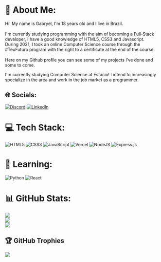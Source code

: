 
# 💫 About Me:
Hi! My name is Gabryel, I'm 18 years old and I live in Brazil.<br><br>I'm currently studying programming with the aim of becoming a Full-Stack developer, I have a good knowledge of HTML5, CSS3 and Javascript.<br>During 2021, I took an online Computer Science course through the #TeuFuturo program with the right to a certificate at the end of the course.<br><br>Here on my Github profile you can see some of my projects I've done and some to come.

I'm currently studying Computer Science at Estácio! I intend to increasingly specialize in the area and work in the job market as a programmer.


## 🌐 Socials:
[![Discord](https://img.shields.io/badge/Discord-%237289DA.svg?logo=discord&logoColor=white)](https://discord.gg/https://discord.gg/cPkJHSAUYR) [![LinkedIn](https://img.shields.io/badge/LinkedIn-%230077B5.svg?logo=linkedin&logoColor=white)](https://linkedin.com/in/https://br.linkedin.com/in/gabryel-neves) 

# 💻 Tech Stack:
![HTML5](https://img.shields.io/badge/html5-%23E34F26.svg?style=flat&logo=html5&logoColor=white) ![CSS3](https://img.shields.io/badge/css3-%231572B6.svg?style=flat&logo=css3&logoColor=white) ![JavaScript](https://img.shields.io/badge/javascript-%23323330.svg?style=flat&logo=javascript&logoColor=%23F7DF1E) ![Vercel](https://img.shields.io/badge/vercel-%23000000.svg?style=flat&logo=vercel&logoColor=white)
![NodeJS](https://img.shields.io/badge/node.js-6DA55F?style=flat&logo=node.js&logoColor=white)
![Express.js](https://img.shields.io/badge/express.js-%23404d59.svg?style=flat&logo=express&logoColor=%2361DAFB)

# 📘 Learning:
![Python](https://img.shields.io/badge/python-3670A0?style=flate&logo=python&logoColor=ffdd54)
![React](https://img.shields.io/badge/react-%2320232a.svg?style=flat&logo=react&logoColor=%2361DAFB)

# 📊 GitHub Stats:
![](https://github-readme-stats.vercel.app/api?username=Gabuabuu&theme=dark&hide_border=false&include_all_commits=true&count_private=true)<br/>
![](https://github-readme-streak-stats.herokuapp.com/?user=Gabuabuu&theme=dark&hide_border=false)<br/>
![](https://github-readme-stats.vercel.app/api/top-langs/?username=Gabuabuu&theme=dark&hide_border=false&include_all_commits=true&count_private=true&layout=compact)

## 🏆 GitHub Trophies
![](https://github-profile-trophy.vercel.app/?username=Gabuabuu&theme=discord&no-frame=false&no-bg=false&margin-w=4)

<!-- Proudly created with GPRM ( https://gprm.itsvg.in ) -->
